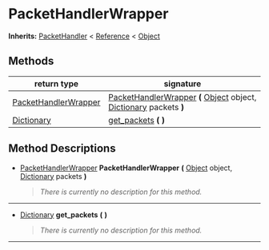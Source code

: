   
# PacketHandlerWrapper
  
**Inherits:** [PacketHandler](./class_packethandler.md) < [Reference](https://docs.godotengine.org/en/3.5/classes/class_reference.html) < [Object](https://docs.godotengine.org/en/3.5/classes/class_object.html)  
  
  
## Methods
  
| return type                                                                     | signature                                                                                                                                                                                                                                |
|---------------------------------------------------------------------------------|------------------------------------------------------------------------------------------------------------------------------------------------------------------------------------------------------------------------------------------|
| [PacketHandlerWrapper](./class_packethandlerwrapper.md)                         | [PacketHandlerWrapper](#method-PacketHandlerWrapper) **(** [Object](https://docs.godotengine.org/en/3.5/classes/class_object.html) object, [Dictionary](https://docs.godotengine.org/en/3.5/classes/class_dictionary.html) packets **)** |
| [Dictionary](https://docs.godotengine.org/en/3.5/classes/class_dictionary.html) | [get\_packets](#method-get-packets) **(**  **)**                                                                                                                                                                                         |  
  
## Method Descriptions
  
- <a name="method-PacketHandlerWrapper"></a>[PacketHandlerWrapper](./class_packethandlerwrapper.md) **PacketHandlerWrapper** **(** [Object](https://docs.godotengine.org/en/3.5/classes/class_object.html) object, [Dictionary](https://docs.godotengine.org/en/3.5/classes/class_dictionary.html) packets **)**  
  
	> *There is currently no description for this method.*  
________________

- <a name="method-get-packets"></a>[Dictionary](https://docs.godotengine.org/en/3.5/classes/class_dictionary.html) **get\_packets** **(**  **)**  
  
	> *There is currently no description for this method.*  
________________

  

